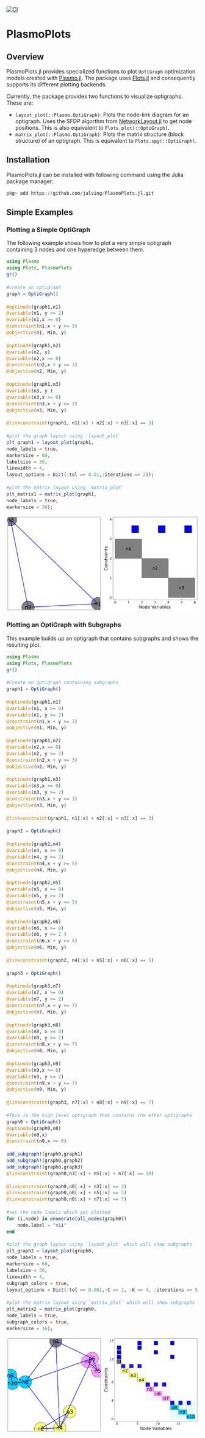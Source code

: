 [![CI](https://github.com/plasmo-dev/PlasmoPlots.jl/workflows/CI/badge.svg)](https://github.com/plasmo-dev/PlasmoPlots.jl/actions)

# PlasmoPlots

## Overview
PlasmoPlots.jl provides specialized functions to plot `OptiGraph` optimization models created with [Plasmo.jl](https://zavalab.github.io/Plasmo.jl).
The package uses [Plots.jl](https://github.com/JuliaPlots/Plots.jl) and consequently supports its different plotting backends.

Currently, the package provides two functions to visualize optigraphs.  These are:
- `layout_plot(::Plasmo.OptiGraph)`: Plots the node-link diagram for an optigraph. Uses the SFDP algorthm from [NetworkLayout.jl](https://github.com/JuliaGraphs/NetworkLayout.jl) to get node positions. This is also equivalent to `Plots.plot(::OptiGraph)`.
- `matrix_plot(::Plasmo.OptiGraph)`: Plots the matrix structure (block structure) of an optigraph.  This is equivalent to `Plots.spy(::OptiGraph)`.

## Installation
PlasmoPlots.jl can be installed with following command using the Julia package manager:

```julia
pkg> add https://github.com/jalving/PlasmoPlots.jl.git
```

## Simple Examples

### Plotting a Simple OptiGraph

The following example shows how to plot a very simple optigraph containing 3 nodes and one hyperedge between them.
```julia
using Plasmo
using Plots, PlasmoPlots
gr()

#create an optigraph
graph = OptiGraph()

@optinode(graph1,n1)
@variable(n1, y >= 2)
@variable(n1,x >= 0)
@constraint(n1,x + y >= 3)
@objective(n1, Min, y)

@optinode(graph1,n2)
@variable(n2, y)
@variable(n2,x >= 0)
@constraint(n2,x + y >= 3)
@objective(n2, Min, y)

@optinode(graph1,n3)
@variable(n3, y )
@variable(n3,x >= 0)
@constraint(n3,x + y >= 3)
@objective(n3, Min, y)

@linkconstraint(graph1, n1[:x] + n2[:x] + n3[:x] == 3)

#plot the graph layout using `layout_plot`
plt_graph1 = layout_plot(graph1,
node_labels = true,
markersize = 60,
labelsize = 30,
linewidth = 4,
layout_options = Dict(:tol => 0.01,:iterations => 2));

#plot the matrix layout using `matrix_plot`
plt_matrix1 = matrix_plot(graph1,
node_labels = true,
markersize = 30);
```

<img src="assets/simple_plot_layout.png" width="250" height="250">  <img src="assets/simple_matrix_layout.png" width="250" height="250">


### Plotting an OptiGraph with Subgraphs
This example builds up an optigraph that contains subgraphs and shows the resulting plot.
```julia
using Plasmo
using Plots, PlasmoPlots
gr()

#Create an optigraph containing subgraphs
graph1 = OptiGraph()

@optinode(graph1,n1)
@variable(n1, x >= 0)
@variable(n1, y >= 2)
@constraint(n1,x + y >= 3)
@objective(n1, Min, y)

@optinode(graph1,n2)
@variable(n2,x >= 0)
@variable(n2, y >= 2)
@constraint(n2,x + y >= 3)
@objective(n2, Min, y)

@optinode(graph1,n3)
@variable(n3,x >= 0)
@variable(n3, y >= 2)
@constraint(n3,x + y >= 3)
@objective(n3, Min, y)

@linkconstraint(graph1, n1[:x] + n2[:x] + n3[:x] == 3)

graph2 = OptiGraph()

@optinode(graph2,n4)
@variable(n4, x >= 0)
@variable(n4, y >= 2)
@constraint(n4,x + y >= 5)
@objective(n4, Min, y)

@optinode(graph2,n5)
@variable(n5, x >= 0)
@variable(n5, y >= 2)
@constraint(n5,x + y >= 5)
@objective(n5, Min, y)

@optinode(graph2,n6)
@variable(n6, x >= 0)
@variable(n6, y >= 2 )
@constraint(n6,x + y >= 5)
@objective(n6, Min, y)

@linkconstraint(graph2, n4[:x] + n5[:x] + n6[:x] == 5)

graph3 = OptiGraph()

@optinode(graph3,n7)
@variable(n7, x >= 0)
@variable(n7, y >= 2)
@constraint(n7,x + y >= 7)
@objective(n7, Min, y)

@optinode(graph3,n8)
@variable(n8, x >= 0)
@variable(n8, y >= 2)
@constraint(n8,x + y >= 7)
@objective(n8, Min, y)

@optinode(graph3,n9)
@variable(n9,x >= 0)
@variable(n9, y >= 2)
@constraint(n9,x + y >= 7)
@objective(n9, Min, y)

@linkconstraint(graph3, n7[:x] + n8[:x] + n9[:x] == 7)

#This is the high level optigraph that contains the other optigraphs
graph0 = OptiGraph()
@optinode(graph0,n0)
@variable(n0,x)
@constraint(n0,x >= 0)

add_subgraph!(graph0,graph1)
add_subgraph!(graph0,graph2)
add_subgraph!(graph0,graph3)
@linkconstraint(graph0,n3[:x] + n5[:x] + n7[:x] == 10)

@linkconstraint(graph0,n0[:x] + n3[:x] == 3)
@linkconstraint(graph0,n0[:x] + n5[:x] == 5)
@linkconstraint(graph0,n0[:x] + n7[:x] == 7)

#set the node labels which get plotted
for (i,node) in enumerate(all_nodes(graph0))
    node.label = "n$i"
end

#plot the graph layout using `layout_plot` which will show subgraphs
plt_graph2 = layout_plot(graph0,
node_labels = true,
markersize = 60,
labelsize = 30,
linewidth = 4,
subgraph_colors = true,
layout_options = Dict(:tol => 0.001,:C => 2, :K => 4, :iterations => 5));

#plot the matrix layout using `matrix_plot` which will show subgraphs
plt_matrix2 = matrix_plot(graph0,
node_labels = true,
subgraph_colors = true,
markersize = 16);
```
<img src="assets/subgraph_plot_layout.png" width="250" height="250">  <img src="assets/subgraph_matrix_layout.png" width="250" height="250">

